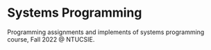 # Systems Programming
Programming assignments and implements of systems programming course, Fall 2022 @ NTUCSIE.
